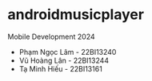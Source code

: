 # androidmusicplayer
Mobile Development 2024
* Phạm Ngọc Lâm - 22BI13240
* Vũ Hoàng Lân - 22BI13244
* Tạ Minh Hiếu - 22BI13161


